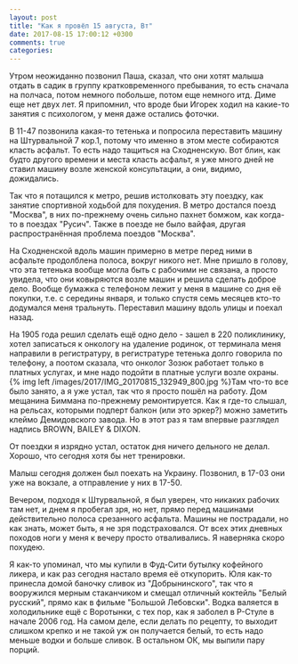 ```yaml
---
layout: post
title: "Как я провёл 15 августа, Вт"
date: 2017-08-15 17:00:12 +0300
comments: true
categories: 
---
```

Утром неожиданно позвонил Паша, сказал, что они хотят малыша отдать в садик в группу кратковременного пребывания, то есть сначала на полчаса, потом немного побольше, потом еще немного итд. Диме еще нет двух лет. Я припомнил, что вроде быи Игорек ходил на какие-то занятия с психологом, у меня даже остались фоточки.

В 11-47 позвонила какая-то тетенька и попросила переставить машину на Штурвальной 7 кор.1, потому что именно в этом месте собираются класть асфальт. То есть надо тащиться на Сходненскую. Вот блин, как будто другого времени и места класть асфальт, я уже много дней не ставил машину возле женской консультации, а они, видимо, дожидались. 

Так что я потащился к метро, решив истолковать эту поездку, как занятие спортивной ходьбой для похудения. В метро достался поезд "Москва", в них по-прежнему очень сильно пахнет бомжом, как когда-то в поездах "Русич". Также в поезде не было вайфая, другая распространённая проблема поездов "Москва".

На Сходненской вдоль машин примерно в метре перед ними в асфальте продолблена полоса, вокруг никого нет. Мне пришло в голову, что эта тетенька вообще могла быть с рабочими не связана, а просто увидела, что они ковыряются возле машин и решила сделать доброе дело. Вообще бумажка с телефоном лежит у меня в машине со дня её покупки, т.е. с середины января, и только спустя семь месяцев кто-то додумался меня тральнуть. Переставил машину вдоль улицы и поехал назад. 

На 1905 года решил сделать ещё одно дело - зашел в 220 поликлинику, хотел записаться к онкологу на удаление родинок, от терминала меня направили в регистратуру, в регистратуре тетенька долго говорила по телефону, а поотом сказала, что онколог Зозюк работает только в платных услугах, и мне надо подойти в платные услуги возле охраны. {% img left /images/2017/IMG_20170815_132949_800.jpg %}Там что-то все было занято, а я уже устал, так что я просто пошёл на работу. Дом мещанина Биммана по-прежнему ремонтируется. Как я где-то слышал, на рельсах, которыми подперт балкон (или это эркер?) можно заметить клеймо Демидовского завода. Но в этот раз я там впервые разглядел надпись BROWN, BAILEY & DIXON. 

От поездки я изрядно устал, остаток дня ничего дельного не делал. Хорошо, что сегодня хотя бы нет тренировки.

Малыш сегодня должен был поехать на Украину. Позвонил, в 17-03 они уже на вокзале, а отправление у них в 17-50.

Вечером, подходя к Штурвальной, я был уверен, что никаких рабочих там нет, и днем я пробегал зря, но нет, прямо перед машинами действительно полоса срезанного асфальта. Машины не пострадали, но как знать, может быть, я не зря подстраховался. От всех этих дневных походов ноги у меня к вечеру просто отваливались. Я наверняка скоро похудею.

Я как-то упоминал, что мы купили в Фуд-Сити бутылку кофейного ликера, и как раз сегодня настало время её откупорить. Юля как-то принесла домой баночку сливок из "Добрынинского", так что я вооружился мерным стаканчиком и смещал отличный коктейль "Белый русский", прямо как в фильме "Большой Лебовски". Водка валяется в холодильнике ещё с Воротынки, с тех пор, как я заболел в Р-Стуле в начале 2006 год. На самом деле, если делать по рецепту, то выходит слишком крепко и не такой уж он получается белый, то есть надо меньше водки и больше сливок. В остальном ОК, мы выпили пару порций.